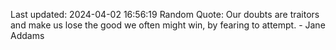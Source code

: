 Last updated: 2024-04-02 16:56:19
Random Quote: Our doubts are traitors and make us lose the good we often might win, by fearing to attempt. - Jane Addams